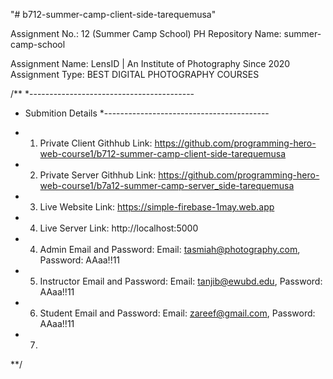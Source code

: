 "# b712-summer-camp-client-side-tarequemusa" 

Assignment No.: 12 (Summer Camp School)
PH Repository Name: summer-camp-school

Assignment Name: LensID | An Institute of Photography Since 2020
Assignment Type: BEST DIGITAL PHOTOGRAPHY COURSES

/**
*-----------------------------------------
* Submition Details
*-----------------------------------------

* 1. Private Client Githhub Link: https://github.com/programming-hero-web-course1/b712-summer-camp-client-side-tarequemusa

* 2. Private Server Githhub Link: https://github.com/programming-hero-web-course1/b7a12-summer-camp-server_side-tarequemusa

* 3. Live Website Link: https://simple-firebase-1may.web.app

* 4. Live Server Link: http://localhost:5000

* 4. Admin Email and Password: Email: tasmiah@photography.com, Password: AAaa!!11

* 5. Instructor Email and Password: Email: tanjib@ewubd.edu, Password: AAaa!!11

* 6. Student Email and Password: Email: zareef@gmail.com, Password: AAaa!!11

* 7. 
**/


		
		
		
		
		
		
		
